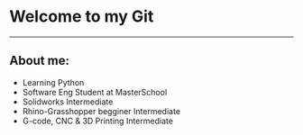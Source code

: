 # **Welcome to my Git**
---

## About me:

- Learning Python
- Software Eng Student at MasterSchool
- Solidworks Intermediate
- Rhino-Grasshopper begginer Intermediate
- G-code, CNC & 3D Printing Intermediate

